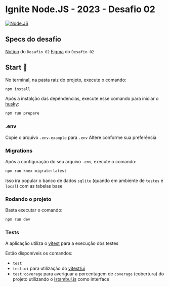 # Ignite Node.JS - 2023 - Desafio 02

[![Node.JS](https://skills.thijs.gg/icons?i=nodejs)](https://skills.thijs.gg)

## Specs do desafio

[Notion](https://efficient-sloth-d85.notion.site/Desafio-02-be7cdb37aaf74ba898bc6336427fa410) do `Desafio 02`
[Figma](https://www.figma.com/community/file/1218573349379609244) do `Desafio 02`

## Start 🏁

No terminal, na pasta raiz do projeto, execute o comando:

```bash
npm install
```

Após a instalção das depêndencias, execute esse comando para iniciar o [husky](https://typicode.github.io/husky/):

```bash
npm run prepare
```

### .env

Copie o arquivo `.env.example` para `.env`
Altere conforme sua preferência

### Migrations

Após a configuração do seu arquivo `.env`, execute o comando:

```bash
npm run knex migrate:latest
```

Isso ira popular o banco de dados `sqlite` (quando em ambiente de `testes` e `local`) com as tabelas base

### Rodando o projeto

Basta executar o comando:

```bash
npm run dev
```

### Tests

A aplicação utiliza o [vitest](https://vitest.dev/) para a execução dos testes

Estão disponíveis os comandos:

- `test`
- `test:ui` para utilização do [vitest/ui](https://vitest.dev/guide/ui.html)
- `test:coverage` para averiguar a porcentagem de `coverage` (cobertura) do projeto utilizando o [istambul.js](https://istanbul.js.org/) como interface
